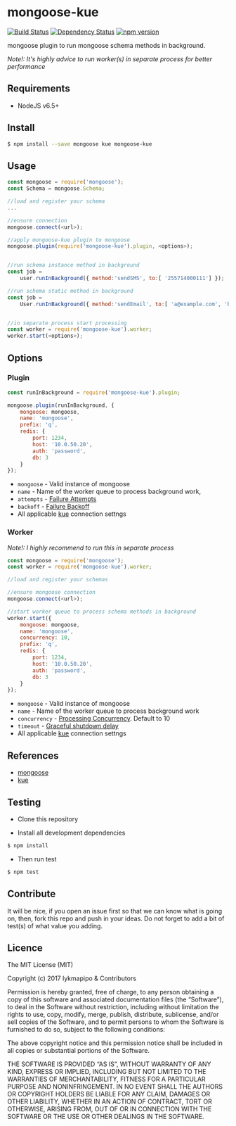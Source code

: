 # mongoose-kue

[![Build Status](https://travis-ci.org/lykmapipo/mongoose-kue.svg?branch=master)](https://travis-ci.org/lykmapipo/mongoose-kue)
[![Dependency Status](https://img.shields.io/david/lykmapipo/mongoose-kue.svg?style=flat)](https://david-dm.org/lykmapipo/mongoose-kue)
[![npm version](https://badge.fury.io/js/mongoose-kue.svg)](https://badge.fury.io/js/mongoose-kue)

mongoose plugin to run mongoose schema methods in background.

*Note!: It's highly advice to run worker(s) in separate process for better performance*

## Requirements

- NodeJS v6.5+

## Install
```sh
$ npm install --save mongoose kue mongoose-kue
```

## Usage

```javascript
const mongoose = require('mongoose');
const Schema = mongoose.Schema;

//load and register your schema
...

//ensure connection
mongoose.connect(<url>);

//apply mongoose-kue plugin to mongoose
mongoose.plugin(require('mongoose-kue').plugin, <options>);


//run schema instance method in background
const job = 
	user.runInBackground({ method:'sendSMS', to:[ '255714000111'] });

//run schema static method in background
const job = 
	User.runInBackground({ method:'sendEmail', to:[ 'a@example.com', 'b@example.com'] });


//in separate process start processing
const worker = require('mongoose-kue').worker;
worker.start(<options>);

```


## Options

### Plugin
```js
const runInBackground = require('mongoose-kue').plugin;

mongoose.plugin(runInBackground, {
	mongoose: mongoose,
	name: 'mongoose',
	prefix: 'q',
	redis: {
	    port: 1234,
	    host: '10.0.50.20',
	    auth: 'password',
	    db: 3
	}
});
```

- `mongoose` - Valid instance of mongoose
- `name` - Name of the worker queue to process background work,
- `attempts` - [Failure Attempts](https://github.com/Automattic/kue#failure-attempts)
- `backoff` - [Failure Backoff](https://github.com/Automattic/kue#failure-backoff)
- All applicable [kue](https://github.com/Automattic/kue#redis-connection-settings) connection settngs


### Worker

*Note!: I highly recommend to run this in separate process*

```js
const mongoose = require('mongoose');
const worker = require('mongoose-kue').worker;

//load and register your schemas

//ensure mongoose connection
mongoose.connect(<url>);

//start worker queue to process schema methods in background
worker.start({
	mongoose: mongoose,
	name: 'mongoose',
	concurrency: 10,
	prefix: 'q',
	redis: {
	    port: 1234,
	    host: '10.0.50.20',
	    auth: 'password',
	    db: 3
	}
});

``` 

- `mongoose` - Valid instance of mongoose
- `name` - Name of the worker queue to process background work
- `concurrency` - [Processing Concurrency](https://github.com/Automattic/kue#processing-concurrency). Default to 10
- `timeout` - [Graceful shutdown delay](https://github.com/Automattic/kue#graceful-shutdown)
- All applicable [kue](https://github.com/Automattic/kue#redis-connection-settings) connection settngs


## References
- [mongoose](http://mongoosejs.com/docs/guide.html)
- [kue](https://github.com/Automattic/kue)


## Testing
* Clone this repository

* Install all development dependencies
```sh
$ npm install
```
* Then run test
```sh
$ npm test
```

## Contribute
It will be nice, if you open an issue first so that we can know what is going on, then, fork this repo and push in your ideas. Do not forget to add a bit of test(s) of what value you adding.

## Licence
The MIT License (MIT)

Copyright (c) 2017 lykmapipo & Contributors

Permission is hereby granted, free of charge, to any person obtaining a copy of this software and associated documentation files (the “Software”), to deal in the Software without restriction, including without limitation the rights to use, copy, modify, merge, publish, distribute, sublicense, and/or sell copies of the Software, and to permit persons to whom the Software is furnished to do so, subject to the following conditions:

The above copyright notice and this permission notice shall be included in all copies or substantial portions of the Software.

THE SOFTWARE IS PROVIDED “AS IS”, WITHOUT WARRANTY OF ANY KIND, EXPRESS OR IMPLIED, INCLUDING BUT NOT LIMITED TO THE WARRANTIES OF MERCHANTABILITY, FITNESS FOR A PARTICULAR PURPOSE AND NONINFRINGEMENT. IN NO EVENT SHALL THE AUTHORS OR COPYRIGHT HOLDERS BE LIABLE FOR ANY CLAIM, DAMAGES OR OTHER LIABILITY, WHETHER IN AN ACTION OF CONTRACT, TORT OR OTHERWISE, ARISING FROM, OUT OF OR IN CONNECTION WITH THE SOFTWARE OR THE USE OR OTHER DEALINGS IN THE SOFTWARE. 